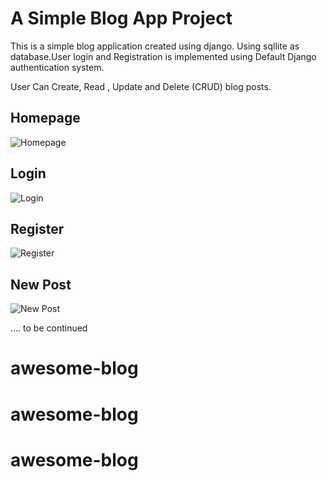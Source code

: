 # A Simple Blog App Project 

This is a simple blog application created using django. Using sqllite as database.User login and Registration 
is implemented using Default Django authentication system. 

User Can Create, Read , Update and Delete (CRUD) blog posts. 

## Homepage
![Homepage](https://image.prntscr.com/image/l6tjbDguSXaSMdE465886g.png)

## Login 
![Login](https://image.prntscr.com/image/4lEMUf7BRSOgNDyMtU98sA.png)

## Register
![Register](https://image.prntscr.com/image/RDIX3ULlTuObk76nSpT88Q.png)

## New Post 
![New Post](https://image.prntscr.com/image/PWp3rdHCTmuDAwXu9LF-vQ.png)

.... to be continued 

# awesome-blog
# awesome-blog
# awesome-blog
